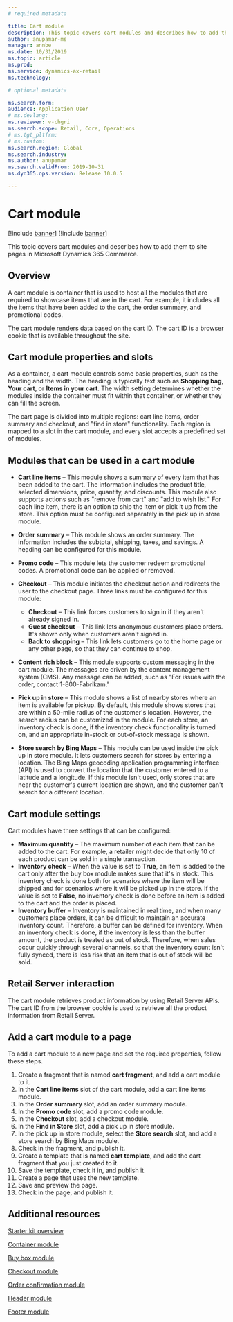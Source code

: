 ```yaml
---
# required metadata

title: Cart module
description: This topic covers cart modules and describes how to add them to site pages in Microsoft Dynamics 365 Commerce.
author: anupamar-ms
manager: annbe
ms.date: 10/31/2019
ms.topic: article
ms.prod: 
ms.service: dynamics-ax-retail
ms.technology: 

# optional metadata

ms.search.form:  
audience: Application User
# ms.devlang: 
ms.reviewer: v-chgri
ms.search.scope: Retail, Core, Operations
# ms.tgt_pltfrm: 
# ms.custom: 
ms.search.region: Global
ms.search.industry: 
ms.author: anupamar
ms.search.validFrom: 2019-10-31
ms.dyn365.ops.version: Release 10.0.5

---
```


# Cart module

[!include [banner](includes/preview-banner.md)]
[!include [banner](includes/banner.md)]

This topic covers cart modules and describes how to add them to site pages in Microsoft Dynamics 365 Commerce.

## Overview

A cart module is container that is used to host all the modules that are required to showcase items that are in the cart. For example, it includes all the items that have been added to the cart, the order summary, and promotional codes.

The cart module renders data based on the cart ID. The cart ID is a browser cookie that is available throughout the site.

## Cart module properties and slots

As a container, a cart module controls some basic properties, such as the heading and the width. The heading is typically text such as **Shopping bag**, **Your cart**, or **Items in your cart**. The width setting determines whether the modules inside the container must fit within that container, or whether they can fill the screen.

The cart page is divided into multiple regions: cart line items, order summary and checkout, and "find in store" functionality. Each region is mapped to a slot in the cart module, and every slot accepts a predefined set of modules.

## Modules that can be used in a cart module

- **Cart line items** – This module shows a summary of every item that has been added to the cart. The information includes the product title, selected dimensions, price, quantity, and discounts. This module also supports actions such as "remove from cart" and "add to wish list." For each line item, there is an option to ship the item or pick it up from the store. This option must be configured separately in the pick up in store module.
- **Order summary** – This module shows an order summary. The information includes the subtotal, shipping, taxes, and savings. A heading can be configured for this module.
- **Promo code** – This module lets the customer redeem promotional codes. A promotional code can be applied or removed.
- **Checkout** – This module initiates the checkout action and redirects the user to the checkout page. Three links must be configured for this module:

    - **Checkout** – This link forces customers to sign in if they aren't already signed in.
    - **Guest checkout** – This link lets anonymous customers place orders. It's shown only when customers aren't signed in.
    - **Back to shopping** – This link lets customers go to the home page or any other page, so that they can continue to shop.

- **Content rich block** – This module supports custom messaging in the cart module. The messages are driven by the content management system (CMS). Any message can be added, such as "For issues with the order, contact 1-800-Fabrikam."
- **Pick up in store** – This module shows a list of nearby stores where an item is available for pickup. By default, this module shows stores that are within a 50-mile radius of the customer's location. However, the search radius can be customized in the module. For each store, an inventory check is done, if the inventory check functionality is turned on, and an appropriate in-stock or out-of-stock message is shown.
- **Store search by Bing Maps** – This module can be used inside the pick up in store module. It lets customers search for stores by entering a location. The Bing Maps geocoding application programming interface (API) is used to convert the location that the customer entered to a latitude and a longitude. If this module isn't used, only stores that are near the customer's current location are shown, and the customer can't search for a different location.

## Cart module settings

Cart modules have three settings that can be configured:

- **Maximum quantity** – The maximum number of each item that can be added to the cart. For example, a retailer might decide that only 10 of each product can be sold in a single transaction.
- **Inventory check** – When the value is set to **True**, an item is added to the cart only after the buy box module makes sure that it's in stock. This inventory check is done both for scenarios where the item will be shipped and for scenarios where it will be picked up in the store. If the value is set to **False**, no inventory check is done before an item is added to the cart and the order is placed.
- **Inventory buffer** – Inventory is maintained in real time, and when many customers place orders, it can be difficult to maintain an accurate inventory count. Therefore, a buffer can be defined for inventory. When an inventory check is done, if the inventory is less than the buffer amount, the product is treated as out of stock. Therefore, when sales occur quickly through several channels, so that the inventory count isn't fully synced, there is less risk that an item that is out of stock will be sold.

## Retail Server interaction

The cart module retrieves product information by using Retail Server APIs. The cart ID from the browser cookie is used to retrieve all the product information from Retail Server.

## Add a cart module to a page

To add a cart module to a new page and set the required properties, follow these steps.

1. Create a fragment that is named **cart fragment**, and add a cart module to it.
1. In the **Cart line items** slot of the cart module, add a cart line items module.
1. In the **Order summary** slot, add an order summary module.
1. In the **Promo code** slot, add a promo code module.
1. In the **Checkout** slot, add a checkout module.
1. In the **Find in Store** slot, add a pick up in store module.
1. In the pick up in store module, select the **Store search** slot, and add a store search by Bing Maps module.
1. Check in the fragment, and publish it.
1. Create a template that is named **cart template**, and add the cart fragment that you just created to it.
1. Save the template, check it in, and publish it.
1. Create a page that uses the new template.
1. Save and preview the page.
1. Check in the page, and publish it.

## Additional resources

[Starter kit overview](starter-kit-overview.md)

[Container module](add-container-module.md)

[Buy box module](add-buy-box.md)

[Checkout module](add-checkout-module.md)

[Order confirmation module](order-confirmation-module.md)

[Header module](author-header-module.md)

[Footer module](author-footer-module.md)
